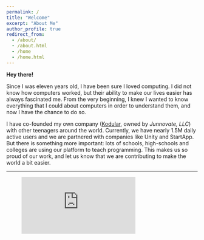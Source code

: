 ```yaml
---
permalink: /
title: "Welcome"
excerpt: "About Me"
author_profile: true
redirect_from: 
  - /about/
  - /about.html
  - /home
  - /home.html
---
```



**Hey there!**

Since I was eleven years old, I have been sure I loved computing. I did not know how computers worked, 
but their ability to make our lives easier has always fascinated me. From the very beginning, I knew I 
wanted to know everything that I could about computers in order to understand them, and now I have the 
chance to do so.

I have co-founded my own company ([Kodular](https://www.kodular.io), owned by _Junnovate, LLC_) with 
other teenagers around the world. Currently, we have nearly 1.5M daily active users and we are partnered 
with companies like Unity and StartApp.  
But there is something more important: lots of schools, high-schools and colleges are using our platform 
to teach programming. This makes us so proud of our work, and let us know that we are contributing to 
make the world a bit easier.

---

<figure><embed src="https://wakatime.com/share/@Barreeeiroo/dd2ae563-aada-482b-99f5-4a8fe1364454.svg"></figure>
